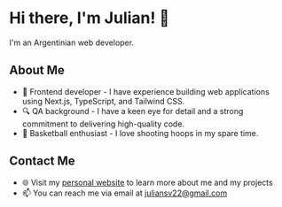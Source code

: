 # Hi there, I'm Julian! 👋

I'm an Argentinian web developer.

## About Me

- 🔨 Frontend developer - I have experience building web applications using Next.js, TypeScript, and Tailwind CSS.
- 🔍 QA background - I have a keen eye for detail and a strong commitment to delivering high-quality code.
- 🏀 Basketball enthusiast - I love shooting hoops in my spare time.

## Contact Me

- 🌐 Visit my [personal website](https://www.julisv.com) to learn more about me and my projects
- 📫 You can reach me via email at [juliansv22@gmail.com](mailto:juliansv22@gmail.com)